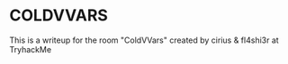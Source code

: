 # COLDVVARS
This is a writeup for the room "ColdVVars" created by cirius &amp;  fl4shi3r at TryhackMe
